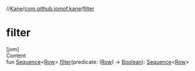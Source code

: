 //[Kane](../index.md)/[com.github.jomof.kane](index.md)/[filter](filter.md)



# filter  
[jvm]  
Content  
fun [Sequence](https://kotlinlang.org/api/latest/jvm/stdlib/kotlin.sequences/-sequence/index.html)<[Row](-row/index.md)>.[filter](filter.md)(predicate: ([Row](-row/index.md)) -> [Boolean](https://kotlinlang.org/api/latest/jvm/stdlib/kotlin/-boolean/index.html)): [Sequence](https://kotlinlang.org/api/latest/jvm/stdlib/kotlin.sequences/-sequence/index.html)<[Row](-row/index.md)>  



